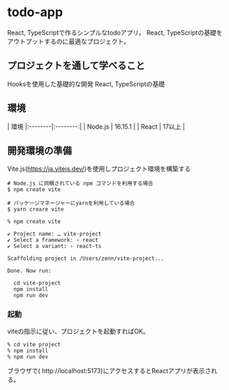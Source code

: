 # todo-app
React, TypeScriptで作るシンプルなtodoアプリ。
React, TypeScriptの基礎をアウトプットするのに最適なプロジェクト。

## プロジェクトを通して学べること
Hooksを使用した基礎的な開発
React, TypeScriptの基礎

## 環境

| 環境 
|:--------|:--------:|
| Node.js | 16.15.1  |
| React   | 17以上    |

## 開発環境の準備

Vite.js(https://ja.vitejs.dev/)を使用しプロジェクト環境を構築する

```shell
# Node.js に同梱されている npm コマンドを利用する場合
$ npm create vite

# パッケージマネージャーにyarnを利用している場合
$ yarn creare vite
```

```
% npm create vite

✔ Project name: … vite-project
✔ Select a framework: › react
✔ Select a variant: › react-ts

Scaffolding project in /Users/zenn/vite-project...

Done. Now run:

  cd vite-project
  npm install
  npm run dev
  ```
  
 ### 起動
 viteの指示に従い、プロジェクトを起動すればOK。
 
 ```shell
 % cd vite project
 % npm install
 % npm run dev
 ```
 
 ブラウザで( http://localhost:5173)にアクセスするとReactアプリが表示される。


